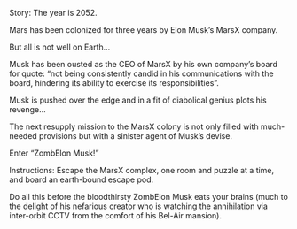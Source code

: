 Story:
The year is 2052.

Mars has been colonized for three years by Elon Musk’s MarsX company.

But all is not well on Earth...

Musk has been ousted as the CEO of MarsX by his own company’s board for quote: “not being consistently candid in his communications with the board, hindering its ability to exercise its responsibilities”.

Musk is pushed over the edge and in a fit of diabolical genius plots his revenge...

The next resupply mission to the MarsX colony is not only filled with much-needed provisions but with a sinister agent of Musk’s devise.

Enter “ZombElon Musk!”



Instructions:
Escape the MarsX complex, one room and puzzle at a time, and board an earth-bound escape pod.

Do all this before the bloodthirsty ZombElon Musk eats your brains (much to the delight of his nefarious creator who is watching the annihilation via inter-orbit CCTV from the comfort of his Bel-Air mansion).